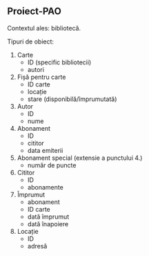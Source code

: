 ## Proiect-PAO

Contextul ales: bibliotecă.

Tipuri de obiect:
1. Carte
    * ID (specific bibliotecii)
    * autori
2. Fișă pentru carte
    * ID carte
    * locație
    * stare (disponibilă/împrumutată)
3. Autor
    * ID
    * nume
4. Abonament
    * ID
    * cititor
    * data emiterii
5. Abonament special (extensie a punctului 4.)
    * număr de puncte
6. Cititor
    * ID
    * abonamente
7. Împrumut
    * abonament
    * ID carte
    * dată împrumut
    * dată înapoiere
8. Locație
    * ID
    * adresă
